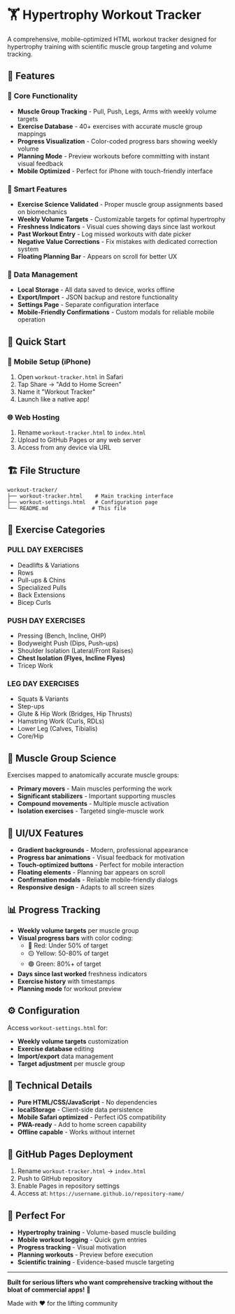 # 🏋️ Hypertrophy Workout Tracker

A comprehensive, mobile-optimized HTML workout tracker designed for hypertrophy training with scientific muscle group targeting and volume tracking.

## 📱 Features

### 🎯 **Core Functionality**
- **Muscle Group Tracking** - Pull, Push, Legs, Arms with weekly volume targets
- **Exercise Database** - 40+ exercises with accurate muscle group mappings
- **Progress Visualization** - Color-coded progress bars showing weekly volume
- **Planning Mode** - Preview workouts before committing with instant visual feedback
- **Mobile Optimized** - Perfect for iPhone with touch-friendly interface

### 🧠 **Smart Features**
- **Exercise Science Validated** - Proper muscle group assignments based on biomechanics
- **Weekly Volume Targets** - Customizable targets for optimal hypertrophy
- **Freshness Indicators** - Visual cues showing days since last workout
- **Past Workout Entry** - Log missed workouts with date picker
- **Negative Value Corrections** - Fix mistakes with dedicated correction system
- **Floating Planning Bar** - Appears on scroll for better UX

### 💾 **Data Management**
- **Local Storage** - All data saved to device, works offline
- **Export/Import** - JSON backup and restore functionality
- **Settings Page** - Separate configuration interface
- **Mobile-Friendly Confirmations** - Custom modals for reliable mobile operation

## 🚀 **Quick Start**

### 📱 **Mobile Setup (iPhone)**
1. Open `workout-tracker.html` in Safari
2. Tap Share → "Add to Home Screen"
3. Name it "Workout Tracker"
4. Launch like a native app!

### 🌐 **Web Hosting**
1. Rename `workout-tracker.html` to `index.html`
2. Upload to GitHub Pages or any web server
3. Access from any device via URL

## 🏗️ **File Structure**

```
workout-tracker/
├── workout-tracker.html    # Main tracking interface
├── workout-settings.html   # Configuration page
└── README.md              # This file
```

## 💪 **Exercise Categories**

### **PULL DAY EXERCISES**
- Deadlifts & Variations
- Rows 
- Pull-ups & Chins
- Specialized Pulls
- Back Extensions
- Bicep Curls

### **PUSH DAY EXERCISES** 
- Pressing (Bench, Incline, OHP)
- Bodyweight Push (Dips, Push-ups)
- Shoulder Isolation (Lateral/Front Raises)
- **Chest Isolation (Flyes, Incline Flyes)**
- Tricep Work

### **LEG DAY EXERCISES**
- Squats & Variants
- Step-ups
- Glute & Hip Work (Bridges, Hip Thrusts)
- Hamstring Work (Curls, RDLs)
- Lower Leg (Calves, Tibialis)
- Core/Hip

## 🔬 **Muscle Group Science**

Exercises mapped to anatomically accurate muscle groups:
- **Primary movers** - Main muscles performing the work
- **Significant stabilizers** - Important supporting muscles
- **Compound movements** - Multiple muscle activation
- **Isolation exercises** - Targeted single-muscle work

## 🎨 **UI/UX Features**

- **Gradient backgrounds** - Modern, professional appearance
- **Progress bar animations** - Visual feedback for motivation
- **Touch-optimized buttons** - Perfect for mobile interaction
- **Floating elements** - Planning bar appears on scroll
- **Confirmation modals** - Reliable mobile-friendly dialogs
- **Responsive design** - Adapts to all screen sizes

## 📊 **Progress Tracking**

- **Weekly volume targets** per muscle group
- **Visual progress bars** with color coding:
  - 🔴 Red: Under 50% of target
  - 🟡 Yellow: 50-80% of target  
  - 🟢 Green: 80%+ of target
- **Days since last worked** freshness indicators
- **Exercise history** with timestamps
- **Planning mode** for workout preview

## ⚙️ **Configuration**

Access `workout-settings.html` for:
- **Weekly volume targets** customization
- **Exercise database** editing
- **Import/export** data management
- **Target adjustment** per muscle group

## 🔧 **Technical Details**

- **Pure HTML/CSS/JavaScript** - No dependencies
- **localStorage** - Client-side data persistence
- **Mobile Safari optimized** - Perfect iOS compatibility
- **PWA-ready** - Add to home screen capability
- **Offline capable** - Works without internet

## 📱 **GitHub Pages Deployment**

1. Rename `workout-tracker.html` → `index.html`
2. Push to GitHub repository
3. Enable Pages in repository settings
4. Access at: `https://username.github.io/repository-name/`

## 🎯 **Perfect For**

- **Hypertrophy training** - Volume-based muscle building
- **Mobile workout logging** - Quick gym entries
- **Progress tracking** - Visual motivation
- **Planning workouts** - Preview before execution
- **Scientific training** - Evidence-based muscle targeting

---

**Built for serious lifters who want comprehensive tracking without the bloat of commercial apps!** 💪

Made with ❤️ for the lifting community
